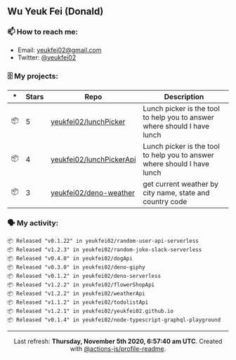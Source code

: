 ## Wu Yeuk Fei (Donald)

### 📫 How to reach me:

- Email: [yeukfei02@gmail.com](yeukfei02@gmail.com)
- Twitter: [@yeukfei02](https://twitter.com/yeukfei02)

### 🗄 My projects:

|*|Stars|Repo|Description|
|---|---|---|---|
| 📦 | 5 | [yeukfei02/lunchPicker](https://github.com/yeukfei02/lunchPicker) | Lunch picker is the tool to help you to answer where should I have lunch |
| 📦 | 4 | [yeukfei02/lunchPickerApi](https://github.com/yeukfei02/lunchPickerApi) | Lunch picker is the tool to help you to answer where should I have lunch |
| 📦 | 3 | [yeukfei02/deno-weather](https://github.com/yeukfei02/deno-weather) | get current weather by city name, state and country code |

### 🗣 My activity:

```
📦 Released "v0.1.22" in yeukfei02/random-user-api-serverless
📦 Released "v1.2.3" in yeukfei02/random-joke-slack-serverless
📦 Released "v0.4.0" in yeukfei02/dogApi
📦 Released "v0.3.0" in yeukfei02/deno-giphy
📦 Released "v0.1.2" in yeukfei02/deno-serverless
📦 Released "v1.2.2" in yeukfei02/flowerShopApi
📦 Released "v1.2.2" in yeukfei02/weatherApi
📦 Released "v1.1.2" in yeukfei02/todolistApi
📦 Released "v1.2.1" in yeukfei02/yeukfei02.github.io
📦 Released "v0.1.4" in yeukfei02/node-typescript-graphql-playground
```

<!-- <img src="https://github-readme-stats.vercel.app/api?username=yeukfei02&show_icons=true&count_private=true&theme=radical" />

<img src="https://github-readme-stats.vercel.app/api/top-langs/?username=yeukfei02&theme=radical" /> -->

---

<p align="center">Last refresh: <b>Thursday, November 5th 2020, 6:57:40 am UTC</b>. Created with <a href=https://github.com/marketplace/actions/profile-readme>@actions-js/profile-readme</a>.</p>

